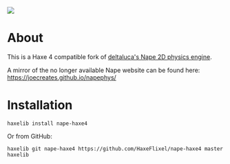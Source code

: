 ![](https://github.com/deltaluca/www.napephys.com/blob/gh-pages/assets/nape.png?raw=true)

# About

This is a Haxe 4 compatible fork of [deltaluca's Nape 2D physics engine](https://github.com/deltaluca/nape).

A mirror of the no longer available Nape website can be found here: https://joecreates.github.io/napephys/

# Installation

```haxelib
haxelib install nape-haxe4
```

Or from GitHub:

```haxelib
haxelib git nape-haxe4 https://github.com/HaxeFlixel/nape-haxe4 master haxelib
```
